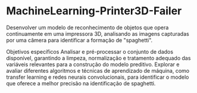 # MachineLearning-Printer3D-Failer

Desenvolver um modelo de reconhecimento de objetos que opera continuamente em uma impressora 3D, analisando as imagens capturadas por uma câmera para identificar a formação de "spaghetti".

Objetivos específicos
Analisar e pré-processar o conjunto de dados disponível, garantindo a limpeza, normalização e tratamento adequado das variáveis relevantes para a construção do modelo preditivo.
Explorar e avaliar diferentes algoritmos e técnicas de aprendizado de máquina, como transfer learning e redes neurais convolucionais, para identificar o modelo que oferece a melhor precisão na identificação de spaghetti.
